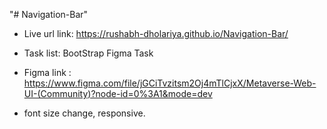 "# Navigation-Bar" 

 - Live url link: https://rushabh-dholariya.github.io/Navigation-Bar/

 - Task list: BootStrap Figma Task

 * Figma link : https://www.figma.com/file/jGCiTvzitsm2Oj4mTlCjxX/Metaverse-Web-UI-(Community)?node-id=0%3A1&mode=dev 

 *  font size change, responsive.
 